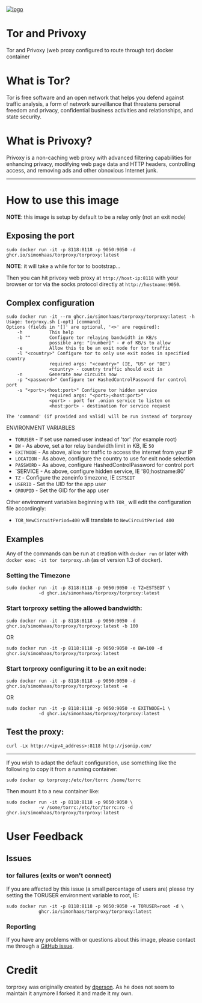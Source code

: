 [![logo](https://raw.githubusercontent.com/ghcr.io/simonhaas/torproxy/torproxy:latest/master/logo.png)](https://torproject.org/)

# Tor and Privoxy

Tor and Privoxy (web proxy configured to route through tor) docker container

# What is Tor?

Tor is free software and an open network that helps you defend against traffic
analysis, a form of network surveillance that threatens personal freedom and
privacy, confidential business activities and relationships, and state security.

# What is Privoxy?

Privoxy is a non-caching web proxy with advanced filtering capabilities for
enhancing privacy, modifying web page data and HTTP headers, controlling access,
and removing ads and other obnoxious Internet junk.

---

# How to use this image

**NOTE**: this image is setup by default to be a relay only (not an exit node)

## Exposing the port

    sudo docker run -it -p 8118:8118 -p 9050:9050 -d ghcr.io/simonhaas/torproxy/torproxy:latest

**NOTE**: it will take a while for tor to bootstrap...

Then you can hit privoxy web proxy at `http://host-ip:8118` with your browser or
tor via the socks protocol directly at `http://hostname:9050`.


## Complex configuration

    sudo docker run -it --rm ghcr.io/simonhaas/torproxy/torproxy:latest -h
    Usage: torproxy.sh [-opt] [command]
    Options (fields in '[]' are optional, '<>' are required):
        -h          This help
        -b ""       Configure tor relaying bandwidth in KB/s
                    possible arg: "[number]" - # of KB/s to allow
        -e          Allow this to be an exit node for tor traffic
        -l "<country>" Configure tor to only use exit nodes in specified country
                    required args: "<country>" (IE, "US" or "DE")
                    <country> - country traffic should exit in
        -n          Generate new circuits now
        -p "<password>" Configure tor HashedControlPassword for control port
        -s "<port>;<host:port>" Configure tor hidden service
                    required args: "<port>;<host:port>"
                    <port> - port for .onion service to listen on
                    <host:port> - destination for service request

    The 'command' (if provided and valid) will be run instead of torproxy

ENVIRONMENT VARIABLES

 * `TORUSER` - If set use named user instead of 'tor' (for example root)
 * `BW` - As above, set a tor relay bandwidth limit in KB, IE `50`
 * `EXITNODE` - As above, allow tor traffic to access the internet from your IP
 * `LOCATION` - As above, configure the country to use for exit node selection
 * `PASSWORD` - As above, configure HashedControlPassword for control port
 * `SERVICE - As above, configure hidden service, IE '80;hostname:80'
 * `TZ` - Configure the zoneinfo timezone, IE `EST5EDT`
 * `USERID` - Set the UID for the app user
 * `GROUPID` - Set the GID for the app user

Other environment variables beginning with `TOR_` will edit the configuration
file accordingly:

 * `TOR_NewCircuitPeriod=400` will translate to `NewCircuitPeriod 400`

## Examples

Any of the commands can be run at creation with `docker run` or later with
`docker exec -it tor torproxy.sh` (as of version 1.3 of docker).

### Setting the Timezone

    sudo docker run -it -p 8118:8118 -p 9050:9050 -e TZ=EST5EDT \
                -d ghcr.io/simonhaas/torproxy/torproxy:latest

### Start torproxy setting the allowed bandwidth:

    sudo docker run -it -p 8118:8118 -p 9050:9050 -d ghcr.io/simonhaas/torproxy/torproxy:latest -b 100

OR

    sudo docker run -it -p 8118:8118 -p 9050:9050 -e BW=100 -d ghcr.io/simonhaas/torproxy/torproxy:latest

### Start torproxy configuring it to be an exit node:

    sudo docker run -it -p 8118:8118 -p 9050:9050 -d ghcr.io/simonhaas/torproxy/torproxy:latest -e

OR

    sudo docker run -it -p 8118:8118 -p 9050:9050 -e EXITNODE=1 \
                -d ghcr.io/simonhaas/torproxy/torproxy:latest

## Test the proxy:

    curl -Lx http://<ipv4_address>:8118 http://jsonip.com/

---

If you wish to adapt the default configuration, use something like the following
to copy it from a running container:

    sudo docker cp torproxy:/etc/tor/torrc /some/torrc

Then mount it to a new container like:

    sudo docker run -it -p 8118:8118 -p 9050:9050 \
                -v /some/torrc:/etc/tor/torrc:ro -d ghcr.io/simonhaas/torproxy/torproxy:latest

# User Feedback

## Issues

### tor failures (exits or won't connect)

If you are affected by this issue (a small percentage of users are) please try
setting the TORUSER environment variable to root, IE:

    sudo docker run -it -p 8118:8118 -p 9050:9050 -e TORUSER=root -d \
                ghcr.io/simonhaas/torproxy/torproxy:latest

### Reporting

If you have any problems with or questions about this image, please contact me
through a [GitHub issue](https://github.com/simonhaas/torproxy/issues).

# Credit

torproxy was originally created by [dperson](https://github.com/dperson/torproxy).
As he does not seem to maintain it anymore I forked it and made it my own.
